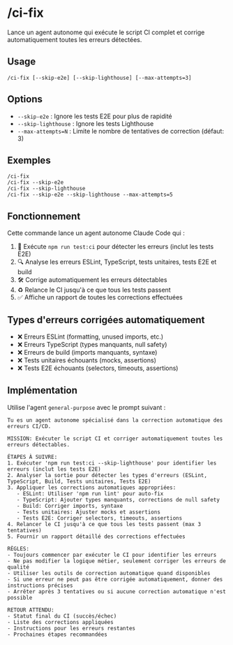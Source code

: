 # /ci-fix

Lance un agent autonome qui exécute le script CI complet et corrige automatiquement toutes les erreurs détectées.

## Usage

```
/ci-fix [--skip-e2e] [--skip-lighthouse] [--max-attempts=3]
```

## Options

- `--skip-e2e` : Ignore les tests E2E pour plus de rapidité
- `--skip-lighthouse` : Ignore les tests Lighthouse
- `--max-attempts=N` : Limite le nombre de tentatives de correction (défaut: 3)

## Exemples

```
/ci-fix
/ci-fix --skip-e2e
/ci-fix --skip-lighthouse
/ci-fix --skip-e2e --skip-lighthouse --max-attempts=5
```

## Fonctionnement

Cette commande lance un agent autonome Claude Code qui :

1. 🔄 Exécute `npm run test:ci` pour détecter les erreurs (inclut les tests E2E)
2. 🔍 Analyse les erreurs ESLint, TypeScript, tests unitaires, tests E2E et build
3. 🛠️ Corrige automatiquement les erreurs détectables
4. ♻️ Relance le CI jusqu'à ce que tous les tests passent
5. ✅ Affiche un rapport de toutes les corrections effectuées

## Types d'erreurs corrigées automatiquement

- ❌ Erreurs ESLint (formatting, unused imports, etc.)
- ❌ Erreurs TypeScript (types manquants, null safety)
- ❌ Erreurs de build (imports manquants, syntaxe)
- ❌ Tests unitaires échouants (mocks, assertions)
- ❌ Tests E2E échouants (selectors, timeouts, assertions)

## Implémentation

Utilise l'agent `general-purpose` avec le prompt suivant :

```
Tu es un agent autonome spécialisé dans la correction automatique des erreurs CI/CD.

MISSION: Exécuter le script CI et corriger automatiquement toutes les erreurs détectables.

ÉTAPES À SUIVRE:
1. Exécuter 'npm run test:ci --skip-lighthouse' pour identifier les erreurs (inclut les tests E2E)
2. Analyser la sortie pour détecter les types d'erreurs (ESLint, TypeScript, Build, Tests unitaires, Tests E2E)
3. Appliquer les corrections automatiques appropriées:
   - ESLint: Utiliser 'npm run lint' pour auto-fix
   - TypeScript: Ajouter types manquants, corrections de null safety
   - Build: Corriger imports, syntaxe
   - Tests unitaires: Ajuster mocks et assertions
   - Tests E2E: Corriger selectors, timeouts, assertions
4. Relancer le CI jusqu'à ce que tous les tests passent (max 3 tentatives)
5. Fournir un rapport détaillé des corrections effectuées

RÈGLES:
- Toujours commencer par exécuter le CI pour identifier les erreurs
- Ne pas modifier la logique métier, seulement corriger les erreurs de qualité
- Utiliser les outils de correction automatique quand disponibles
- Si une erreur ne peut pas être corrigée automatiquement, donner des instructions précises
- Arrêter après 3 tentatives ou si aucune correction automatique n'est possible

RETOUR ATTENDU:
- Statut final du CI (succès/échec)
- Liste des corrections appliquées
- Instructions pour les erreurs restantes
- Prochaines étapes recommandées
```